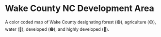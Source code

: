 # Wake County NC Development Area
A color coded map of Wake County designating forest (🟢), agriculture (🟡), water (🔵), developed (🟠), and highly developed (🔴). 
